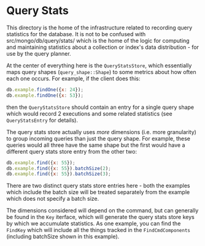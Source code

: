 # Query Stats
This directory is the home of the infrastructure related to recording query statistics for the
database. It is not to be confused with src/mongo/db/query/stats/ which is the home of the logic for
computing and maintaining statistics about a collection or index's data distribution - for use by
the query planner.

At the center of everything here is the `QueryStatsStore`, which essentially maps query shapes
(`query_shape::Shape`) to some metrics about how often each one occurs. For example, if the client
does this:
```js
db.example.findOne({x: 24});
db.example.findOne({x: 53});
```
then the `QueryStatsStore` should contain an entry for a single query shape which would record 2
executions and some related statistics (see `QueryStatsEntry` for details).

The query stats store actually uses _more_ dimensions (i.e. more granularity) to group incoming
queries than just the query shape. For example, these queries would all three have the same shape
but the first would have a different query stats store entry from the other two:
```js
db.example.find({x: 55});
db.example.find({x: 55}).batchSize(2);
db.example.find({x: 55}).batchSize(3);
```
There are two distinct query stats store entries here - both the examples which include the batch
size will be treated separately from the example which does not specify a batch size.

The dimensions considered will depend on the command, but can generally be found in the
`Key` iterface, which will generate the query stats store keys by which we accumulate
statistics. As one example, you can find the `FindKey` which will include all the things
tracked in the `FindCmdComponents` (including batchSize shown in this example).
